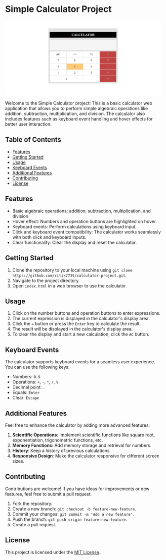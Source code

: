 # Simple Calculator Project

![Calculator Preview](calculator-preview.png)

Welcome to the Simple Calculator project! This is a basic calculator web application that allows you to perform simple algebraic operations like addition, subtraction, multiplication, and division. The calculator also includes features such as keyboard event handling and hover effects for better user interaction.

## Table of Contents

- [Features](#features)
- [Getting Started](#getting-started)
- [Usage](#usage)
- [Keyboard Events](#keyboard-events)
- [Additional Features](#additional-features)
- [Contributing](#contributing)
- [License](#license)

## Features

- Basic algebraic operations: addition, subtraction, multiplication, and division.
- Hover effect: Numbers and operation buttons are highlighted on hover.
- Keyboard events: Perform calculations using keyboard input.
- Click and keyboard event compatibility: The calculator works seamlessly with both click and keyboard inputs.
- Clear functionality: Clear the display and reset the calculator.

## Getting Started

1. Clone the repository to your local machine using `git clone https://github.com/ritik7739/calculator-project.git`.
2. Navigate to the project directory.
3. Open `index.html` in a web browser to use the calculator.

## Usage

1. Click on the number buttons and operation buttons to enter expressions.
2. The current expression is displayed in the calculator's display area.
3. Click the `=` button or press the `Enter` key to calculate the result.
4. The result will be displayed in the calculator's display area.
5. To clear the display and start a new calculation, click the `AC` button.

## Keyboard Events

The calculator supports keyboard events for a seamless user experience. You can use the following keys:

- Numbers: `0-9`
- Operations: `+`, `-`, `*`, `/`, `%`
- Decimal point: `.`
- Equals: `Enter`
- Clear: `Escape`

## Additional Features

Feel free to enhance the calculator by adding more advanced features:

1. **Scientific Operations**: Implement scientific functions like square root, exponentiation, trigonometric functions, etc.
2. **Memory Functions**: Add memory storage and retrieval for numbers.
3. **History**: Keep a history of previous calculations.
4. **Responsive Design**: Make the calculator responsive for different screen sizes.

## Contributing

Contributions are welcome! If you have ideas for improvements or new features, feel free to submit a pull request.

1. Fork the repository.
2. Create a new branch: `git checkout -b feature-new-feature`.
3. Commit your changes: `git commit -m 'Add a new feature'`.
4. Push the branch: `git push origin feature-new-feature`.
5. Create a pull request.

## License

This project is licensed under the [MIT License](LICENSE).
